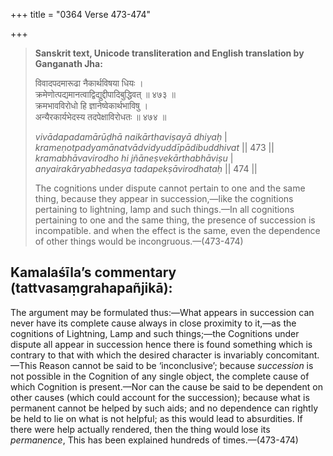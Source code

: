 +++
title = "0364 Verse 473-474"

+++
> **Sanskrit text, Unicode transliteration and English translation by Ganganath Jha:** 
>
> विवादपदमारूढा नैकार्थविषया धियः ।  
> क्रमेणोत्पद्यमानत्वाद्विद्युद्दीपादिबुद्धिवत् ॥ ४७३ ॥  
> क्रमभावविरोधो हि ज्ञानेष्वेकार्थभाविषु ।  
> अन्यैरकार्यभेदस्य तदपेक्षाविरोधतः ॥ ४७४ ॥ 
>
> *vivādapadamārūḍhā naikārthaviṣayā dhiyaḥ* \|  
> *krameṇotpadyamānatvādvidyuddīpādibuddhivat* \|\| 473 \|\|  
> *kramabhāvavirodho hi jñāneṣvekārthabhāviṣu* \|  
> *anyairakāryabhedasya tadapekṣāvirodhataḥ* \|\| 474 \|\| 
>
> The cognitions under dispute cannot pertain to one and the same thing, because they appear in succession,—like the cognitions pertaining to lightning, lamp and such things.—In all cognitions pertaining to one and the same thing, the presence of succession is incompatible. and when the effect is the same, even the dependence of other things would be incongruous.—(473-474)



## Kamalaśīla’s commentary (tattvasaṃgrahapañjikā):

The argument may be formulated thus:—What appears in succession can never have its complete cause always in close proximity to it,—as the cognitions of Lightning, Lamp and such things;—the Cognitions under dispute all appear in succession hence there is found something which is contrary to that with which the desired character is invariably concomitant.—This Reason cannot be said to be ‘inconclusive’; because *succession* is not possible in the Cognition of any single object, the complete cause of which Cognition is present.—Nor can the cause be said to be dependent on other causes (which could account for the succession); because what is permanent cannot be helped by such aids; and no dependence can rightly be held to lie on what is not helpful; as this would lead to absurdities. If there were help actually rendered, then the thing would lose its *permanence*, This has been explained hundreds of times.—(473-474)


